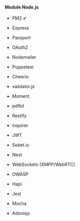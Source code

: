 #### Module Node.js 
* PM2 ✔
* Express
* Passport
* OAuth2
* Nodemailer
* Puppeteer
* Cheerio
* validator.js
* Moment 
* pdfkit
* Restify
* inquirer
* JWT
* Soket.io 
* Nest
* WebSockets (XMPP/WebRTC)
* OWASP

* Hapi
* Jest
* Mocha
* Adonisjs
